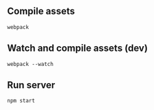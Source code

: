 ## Compile assets

```
webpack
```

## Watch and compile assets (dev)

```
webpack --watch
```

## Run server

```
npm start
```